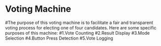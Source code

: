 # Voting Machine
#The purpose of this voting machine is to facilitate a fair and transparent voting process for electing one of four candidates. Here are some specific purposes of this machine:
#1.Vote Counting
#2.Result Display
#3.Mode Selection
#4.Button Press Detection
#5.Vote Logging
